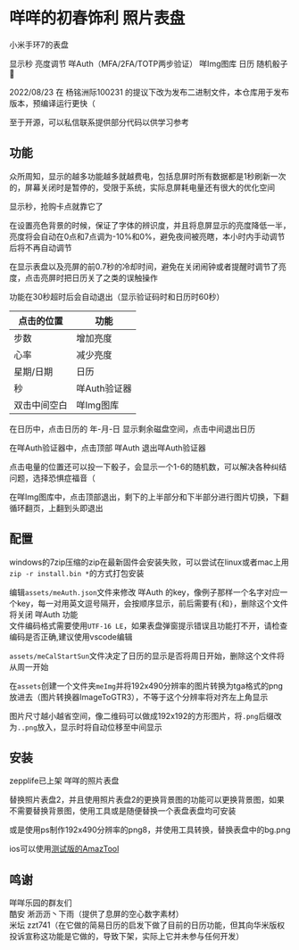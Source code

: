 # 咩咩的初春饰利 照片表盘
小米手环7的表盘

显示秒 亮度调节 咩Auth（MFA/2FA/TOTP两步验证） 咩Img图库 日历 随机骰子🎲

2022/08/23 在 杨铭洲际100231 的提议下改为发布二进制文件，本仓库用于发布版本，预编译运行更快（

至于开源，可以私信联系提供部分代码以供学习参考

## 功能
众所周知，显示的越多功能越多就越费电，包括息屏时所有数据都是1秒刷新一次的，屏幕关闭时是暂停的，受限于系统，实际息屏耗电量还有很大的优化空间

显示秒，抢购卡点就靠它了

在设置亮色背景的时候，保证了字体的辨识度，并且将息屏显示的亮度降低一半，亮度将会自动在0点和7点调为-10%和0%，避免夜间被亮瞎，本小时内手动调节后将不再自动调节

在显示表盘以及亮屏的前0.7秒的冷却时间，避免在关闭闹钟或者提醒时调节了亮度，点击亮屏时把日历关了之类的误触操作

功能在30秒超时后会自动退出（显示验证码时和日历时60秒）

| 点击的位置 | 功能       |
| -------- | ---------- |
| 步数      | 增加亮度    |
| 心率      | 减少亮度    |
| 星期/日期 | 日历        |
| 秒       | 咩Auth验证器 |
| 双击中间空白 | 咩Img图库 |

在日历中，点击日历的 年-月-日 显示剩余磁盘空间，点击中间退出日历

在咩Auth验证器中，点击顶部 咩Auth 退出咩Auth验证器

点击电量的位置还可以投一下骰子，会显示一个1-6的随机数，可以解决各种纠结问题，选择恐惧症福音（

在咩Img图库中，点击顶部退出，剩下的上半部分和下半部分进行图片切换，下翻循环翻页，上翻到头即退出

## 配置
windows的7zip压缩的zip在最新固件会安装失败，可以尝试在linux或者mac上用`zip -r install.bin *`的方式打包安装

编辑`assets/meAuth.json`文件来修改 咩Auth 的key，像例子那样一个名字对应一个key，每一对用英文逗号隔开，会按顺序显示，前后需要有`{`和`}`，删除这个文件将关闭 咩Auth 功能  
文件编码格式需要使用`UTF-16 LE`，如果表盘弹窗提示错误且功能打不开，请检查编码是否正确,建议使用vscode编辑

`assets/meCalStartSun`文件决定了日历的显示是否将周日开始，删除这个文件将从周一开始

在`assets`创建一个文件夹`meImg`并将192x490分辨率的图片转换为tga格式的png放进去（图片转换器ImageToGTR3），不等于这个分辨率将对齐左上角显示

图片尺寸越小越省空间，像二维码可以做成192x192的方形图片，将``.png``后缀改为`..png`放入，显示时将自动位移至中间显示

## 安装
zepplife已上架 咩咩的照片表盘

替换照片表盘2，并且使用照片表盘2的更换背景图的功能可以更换背景图，如果不需要替换背景图，使用工具或是随便替换一个表盘表盘均可安装

或是使用ps制作192x490分辨率的png8，并使用工具转换，替换表盘中的bg.png

ios可以使用[测试版的AmazTool](https://testflight.apple.com/join/Q2Rl3rq0)

## 鸣谢
咩咩乐园的群友们  
酷安 淅沥沥丶下雨（提供了息屏的空心数字素材）  
米坛 zzt741（在它做的简易日历的启发下做了目前的日历功能，但其向华米版权投诉宣称这功能是它做的，导致下架，实际上它并未参与任何开发）  
